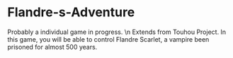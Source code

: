 # Flandre-s-Adventure
Probably a individual game in progress. \n
Extends from Touhou Project.
In this game, you will be able to control Flandre Scarlet, a vampire been prisoned for almost 500 years.
